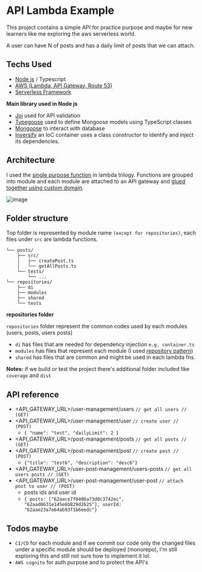 
# API Lambda Example

This project contains a simple API for practice purpose and maybe for new learners like me exploring the aws serverless world. 

A user can have N of posts and has a daily limit of posts
that we can attach.



## Techs Used

* [Node js](https://nodejs.org/en/) / Typescript
* [AWS (Lambda, API Gateway, Route 53)](https://aws.amazon.com/)
* [Serverless Framework](https://github.com/serverless/serverless)

**Main library used in Node js**
* [Joi](https://github.com/sideway/joi) used for API validation
* [Typegoose](https://github.com/typegoose/typegoose) used to define Mongoose models using TypeScript classes
* [Mongoose](https://github.com/Automattic/mongoose) to interact with database
* [Inversify](https://github.com/inversify/InversifyJS) an IoC container uses a class constructor to identify and inject its dependencies.
## Architecture

I used the [single purpose function](https://github.com/cdk-patterns/serverless/tree/main/the-lambda-trilogy)
in lambda trilogy. Functions are grouped into module and each module are attached to an API gateway and [glued together using custom domain](https://www.serverless.com/blog/api-gateway-multiple-services/).

![image]()
## Folder structure
Top folder is represented by module name `(except for repositories)`, each files under `src` are lambda functions.

    └── posts/
        ├── src/
        │   ├── createPost.ts
        │   └── getAllPosts.ts
        └── tests/
            └── ...
    └── repositories/
        ├── di
        ├── modules
        ├── shared
        └── tests
**repositories folder**

`repositories` folder represent the common codes used by each modules (users, posts, users posts)

* `di` has files that are needed for dependency injection `e.g. container.ts`
* `modules` has files that represent each module (I used [repository pattern](https://docs.microsoft.com/en-us/dotnet/architecture/microservices/microservice-ddd-cqrs-patterns/infrastructure-persistence-layer-design))
* `shared` has files that are common and might be used in each lambda fns.


**Notes:** if we build or test the project there's additional folder included like `coverage` and `dist`
## API reference

* <API_GATEWAY_URL>/user-management/users `// get all users // (GET)`
* <API_GATEWAY_URL>/user-management/user `// create user // (POST)`
  * `{ "name": "test", "dailyLimit": 2 }`
* <API_GATEWAY_URL>/post-management/posts `// get all posts // (GET)`
* <API_GATEWAY_URL>/post-management/post `// create post // (POST)`
  * `{"title": "test6", "description": "desc6"}`
* <API_GATEWAY_URL>/user-post-management/users-posts `// get all users posts // (GET)`
* <API_GATEWAY_URL>/user-post-management/user-post `// attach post to user // (POST)`
  * posts ids and user id
  * `{
      posts: ["62aace7f0406a73d0c3742ec", "62aad0631e145e6b829d2625"],
    userId: "62aae23a7e64ab93f1b6eedc"}`

## Todos maybe
* `CI/CD` for each module and if we commit our code only the changed files under a specific module should be deployed (monorepo), I'm still exploring this and still not sure how to implement it lol.
* `AWS cognito` for auth purpose and to protect the API's
